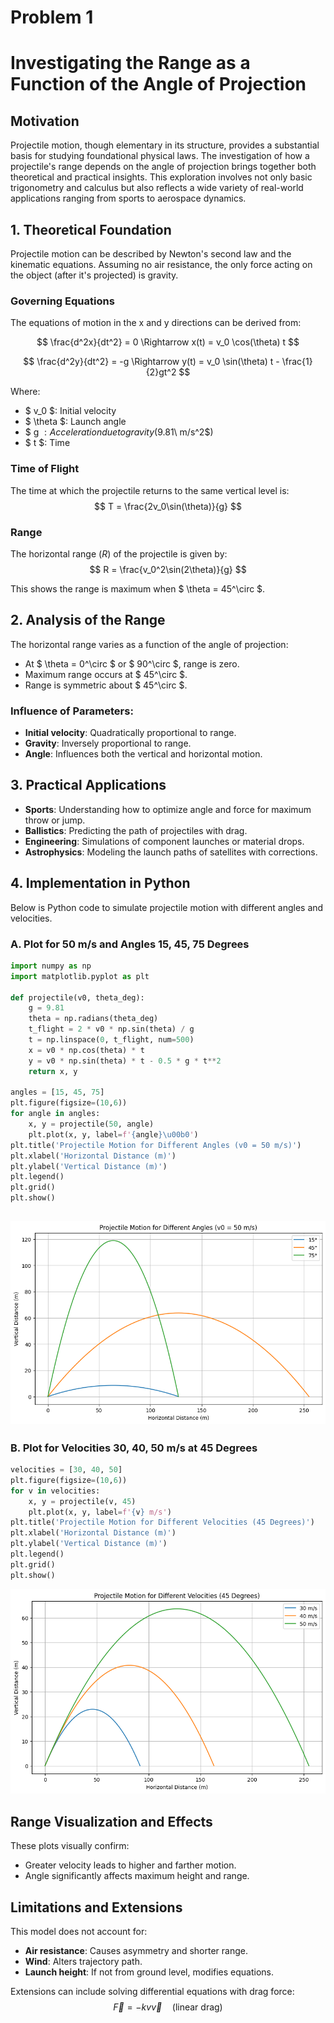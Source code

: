 # Problem 1
# Investigating the Range as a Function of the Angle of Projection

## Motivation

Projectile motion, though elementary in its structure, provides a substantial basis for studying foundational physical laws. The investigation of how a projectile's range depends on the angle of projection brings together both theoretical and practical insights. This exploration involves not only basic trigonometry and calculus but also reflects a wide variety of real-world applications ranging from sports to aerospace dynamics.

## 1. Theoretical Foundation

Projectile motion can be described by Newton's second law and the kinematic equations. Assuming no air resistance, the only force acting on the object (after it's projected) is gravity.

### Governing Equations

The equations of motion in the x and y directions can be derived from:

$$ \frac{d^2x}{dt^2} = 0 \Rightarrow x(t) = v_0 \cos(\theta) t $$

$$ \frac{d^2y}{dt^2} = -g \Rightarrow y(t) = v_0 \sin(\theta) t - \frac{1}{2}gt^2 $$

Where:
- $ v_0 $: Initial velocity
- $ \theta $: Launch angle
- $ g $: Acceleration due to gravity ($9.81\ m/s^2$)
- $ t $: Time

### Time of Flight

The time at which the projectile returns to the same vertical level is:
$$ T = \frac{2v_0\sin(\theta)}{g} $$

### Range

The horizontal range ($R$) of the projectile is given by:
$$ R = \frac{v_0^2\sin(2\theta)}{g} $$

This shows the range is maximum when $ \theta = 45^\circ $.

## 2. Analysis of the Range

The horizontal range varies as a function of the angle of projection:
- At $ \theta = 0^\circ $ or $ 90^\circ $, range is zero.
- Maximum range occurs at $ 45^\circ $.
- Range is symmetric about $ 45^\circ $.

### Influence of Parameters:
- **Initial velocity**: Quadratically proportional to range.
- **Gravity**: Inversely proportional to range.
- **Angle**: Influences both the vertical and horizontal motion.

## 3. Practical Applications

- **Sports**: Understanding how to optimize angle and force for maximum throw or jump.
- **Ballistics**: Predicting the path of projectiles with drag.
- **Engineering**: Simulations of component launches or material drops.
- **Astrophysics**: Modeling the launch paths of satellites with corrections.

## 4. Implementation in Python

Below is Python code to simulate projectile motion with different angles and velocities.

### A. Plot for 50 m/s and Angles 15, 45, 75 Degrees

```python
import numpy as np
import matplotlib.pyplot as plt

def projectile(v0, theta_deg):
    g = 9.81
    theta = np.radians(theta_deg)
    t_flight = 2 * v0 * np.sin(theta) / g
    t = np.linspace(0, t_flight, num=500)
    x = v0 * np.cos(theta) * t
    y = v0 * np.sin(theta) * t - 0.5 * g * t**2
    return x, y

angles = [15, 45, 75]
plt.figure(figsize=(10,6))
for angle in angles:
    x, y = projectile(50, angle)
    plt.plot(x, y, label=f'{angle}\u00b0')
plt.title('Projectile Motion for Different Angles (v0 = 50 m/s)')
plt.xlabel('Horizontal Distance (m)')
plt.ylabel('Vertical Distance (m)')
plt.legend()
plt.grid()
plt.show()
```
![alt text](image-4.png)
---
### B. Plot for Velocities 30, 40, 50 m/s at 45 Degrees

```python
velocities = [30, 40, 50]
plt.figure(figsize=(10,6))
for v in velocities:
    x, y = projectile(v, 45)
    plt.plot(x, y, label=f'{v} m/s')
plt.title('Projectile Motion for Different Velocities (45 Degrees)')
plt.xlabel('Horizontal Distance (m)')
plt.ylabel('Vertical Distance (m)')
plt.legend()
plt.grid()
plt.show()
```
![alt text](image-5.png)

## Range Visualization and Effects

These plots visually confirm:
- Greater velocity leads to higher and farther motion.
- Angle significantly affects maximum height and range.

## Limitations and Extensions

This model does not account for:
- **Air resistance**: Causes asymmetry and shorter range.
- **Wind**: Alters trajectory path.
- **Launch height**: If not from ground level, modifies equations.

Extensions can include solving differential equations with drag force:
$$ \vec{F} = -kv\vec{v} \quad \text{(linear drag)} $$
